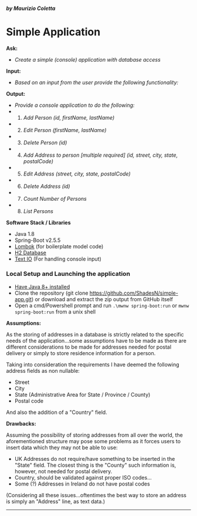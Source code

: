 ##### by Maurizio Coletta
# Simple Application

**Ask:**

* _Create a simple (console) application with database access_

**Input:**

* _Based on an input from the user provide the following functionality:_

**Output:**

* _Provide a console application to do the following:_
* 1. _Add Person (id, firstName, lastName)_
* 2. _Edit Person (firstName, lastName)_
* 3. _Delete Person (id)_
* 4. _Add Address to person [multiple required] (id, street, city, state, postalCode)_
* 5. _Edit Address (street, city, state, postalCode)_
* 6. _Delete Address (id)_
* 7. _Count Number of Persons_
* 8. _List Persons_

**Software Stack / Libraries**

* Java 1.8
* Spring-Boot v2.5.5
* [Lombok](https://github.com/projectlombok/lombok) (for boilerplate model code)
* [H2 Database](https://github.com/h2database/h2database)
* [Text IO](https://github.com/beryx/text-io) (For handling console input)

### Local Setup and Launching the application
- [Have Java 8+ installed](https://www.java.com/)
- Clone the repository (git clone https://github.com/ShadesN/simple-app.git) or download and extract the zip output from GitHub itself
- Open a cmd/Powershell prompt and run  `.\mwnw spring-boot:run`  or `mwnw spring-boot:run` from a unix shell 
    
**Assumptions:**

As the storing of addresses in a database is strictly related to the specific needs of the application...some assumptions have to be made as there are different considerations to be made for addresses needed for postal delivery or simply to store residence information for a person.

Taking into consideration the requirements I have deemed the following address fields as non nullable:
- Street
- City
- State (Administrative Area for State / Province / County)
- Postal code

And also the addition of a "Country" field.
    
**Drawbacks:**

Assuming the possibility of storing addresses from all over the world, the aforementioned structure may pose some problems as it forces users to insert data which they may not be able to use:
- UK Addresses do not require/have something to be inserted in the "State" field. The closest thing is the "County" such information is, however, not needed for postal delivery. 
- Country, should be validated against proper ISO codes...
- Some (?) Addresses in Ireland do not have postal codes

(Considering all these issues...oftentimes the best way to store an address is simply an "Address" line, as text data.)

---